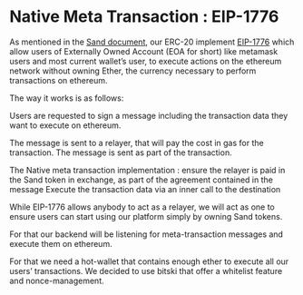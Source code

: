 Native Meta Transaction : EIP-1776
==================================

As mentioned in the [Sand document](Sand.md), our ERC-20 implement [EIP-1776](https://github.com/ethereum/EIPs/issues/1776) which allow users of Externally Owned Account (EOA for short) like metamask users and most current wallet’s user, to execute actions on the ethereum network without owning Ether, the currency necessary to perform transactions on ethereum.

The way it works is as follows:

Users are requested to sign a message including the transaction data they want to execute on ethereum.

The message is sent to a relayer, that will pay the cost in gas for the transaction. The message is sent as part of the transaction.

The Native meta transaction implementation :
 ensure the relayer is paid in the Sand token in exchange, as part of the agreement contained in the message
Execute the transaction data via an inner call to the destination

While EIP-1776 allows anybody to act as a relayer, we will act as one to ensure users can start using our platform simply by owning Sand tokens.

For that our backend will be listening for meta-transaction messages and execute them on ethereum.

For that we need a hot-wallet that contains enough ether to execute all our users’ transactions.
We decided to use bitski that offer a whitelist feature and nonce-management.
